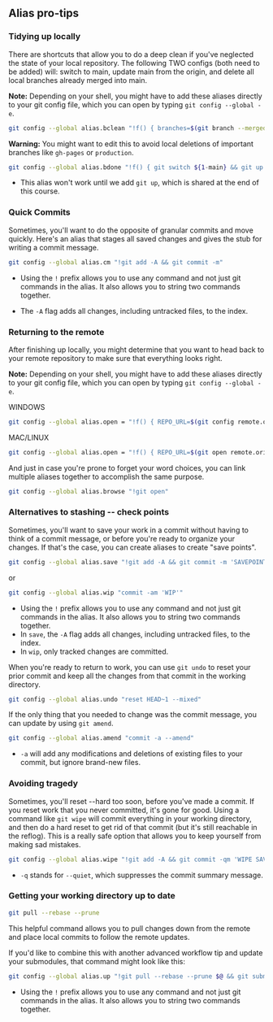## Alias pro-tips

### Tidying up locally

There are shortcuts that allow you to do a deep clean if you've neglected the state of your local repository. The following TWO configs (both need to be added) will: switch to main, update main from the origin, and delete all local branches already merged into main.

**Note:** Depending on your shell, you might have to add these aliases directly to your git config file, which you can open by typing `git config --global -e`.

```sh
git config --global alias.bclean "!f() { branches=$(git branch --merged ${1-main} | grep -v " ${1-main}$"); [ -z \"$branches\" ] || git branch -d $branches; }; f"
```

**Warning:** You might want to edit this to avoid local deletions of important branches like `gh-pages` or `production`.

```sh
git config --global alias.bdone "!f() { git switch ${1-main} && git up && git bclean ${1-main}; }; f"
```

- This alias won't work until we add `git up`, which is shared at the end of this course.

### Quick Commits

Sometimes, you'll want to do the opposite of granular commits and move quickly. Here's an alias that stages all saved changes and gives the stub for writing a commit message.

```sh
git config --global alias.cm "!git add -A && git commit -m"
```

- Using the `!` prefix allows you to use any command and not just git commands in the alias. It also allows you to string two commands together.

- The `-A` flag adds all changes, including untracked files, to the index.

### Returning to the remote

After finishing up locally, you might determine that you want to head back to your remote repository to make sure that everything looks right.

**Note:** Depending on your shell, you might have to add these aliases directly to your git config file, which you can open by typing `git config --global -e`.

WINDOWS

```sh
git config --global alias.open = "!f() { REPO_URL=$(git config remote.origin.url); explorer ${REPO_URL%%.git}; }; f"
```

MAC/LINUX

```sh
git config --global alias.open = "!f() { REPO_URL=$(git open remote.origin.url); explorer ${REPO_URL%%.git}; }; f"
```

And just in case you're prone to forget your word choices, you can link multiple aliases together to accomplish the same purpose.

```sh
git config --global alias.browse "!git open"
```

### Alternatives to stashing -- check points

Sometimes, you'll want to save your work in a commit without having to think of a commit message, or before you're ready to organize your changes. If that's the case, you can create aliases to create "save points".

```sh
git config --global alias.save "!git add -A && git commit -m 'SAVEPOINT'"
```

or

```sh
git config --global alias.wip "commit -am 'WIP'"
```

- Using the `!` prefix allows you to use any command and not just git commands in the alias. It also allows you to string two commands together.
- In `save`, the `-A` flag adds all changes, including untracked files, to the index.
- In `wip`, only tracked changes are committed.

When you're ready to return to work, you can use `git undo` to reset your prior commit and keep all the changes from that commit in the working directory.

```sh
git config --global alias.undo "reset HEAD~1 --mixed"
```

If the only thing that you needed to change was the commit message, you can update by using `git amend`.

```sh
git config --global alias.amend "commit -a --amend"
```

- `-a` will add any modifications and deletions of existing files to your commit, but ignore brand-new files.

### Avoiding tragedy

Sometimes, you'll reset --hard too soon, before you've made a commit. If you reset work that you never committed, it's gone for good. Using a command like `git wipe` will commit everything in your working directory, and then do a hard reset to get rid of that commit (but it's still reachable in the reflog). This is a really safe option that allows you to keep yourself from making sad mistakes.

```sh
git config --global alias.wipe "!git add -A && git commit -qm 'WIPE SAVEPOINT' && git reset HEAD~1 -- hard"
```

- `-q` stands for `--quiet`, which suppresses the commit summary message.

### Getting your working directory up to date

```sh
git pull --rebase --prune
```

This helpful command allows you to pull changes down from the remote and place local commits to follow the remote updates.

If you'd like to combine this with another advanced workflow tip and update your submodules, that command might look like this:

```sh
git config --global alias.up "!git pull --rebase --prune $@ && git submodule update --init --recursive"
```

- Using the `!` prefix allows you to use any command and not just git commands in the alias. It also allows you to string two commands together.
